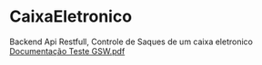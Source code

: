 # CaixaEletronico
Backend Api Restfull, Controle de Saques de um caixa eletronico
[Documentação Teste GSW.pdf](https://github.com/pumex3/CaixaEletronico/files/8423389/Documentacao.Teste.GSW.pdf)
